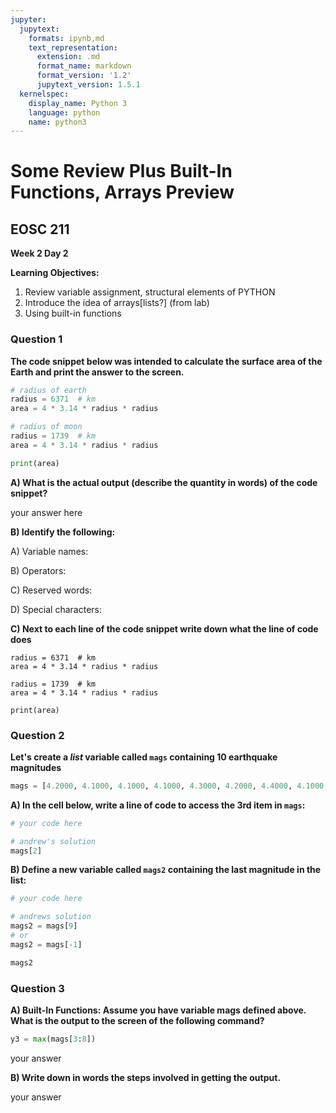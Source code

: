```yaml
---
jupyter:
  jupytext:
    formats: ipynb,md
    text_representation:
      extension: .md
      format_name: markdown
      format_version: '1.2'
      jupytext_version: 1.5.1
  kernelspec:
    display_name: Python 3
    language: python
    name: python3
---
```


# Some Review Plus Built-In Functions, Arrays Preview

## EOSC 211

**Week 2 Day 2**

**Learning Objectives:**  
1.	Review variable assignment, structural elements of PYTHON
2.	Introduce the idea of arrays[lists?] (from lab)
3.	Using built-in functions




### Question 1

**The code snippet below was intended to calculate the surface area of the Earth and print the answer to the screen.**

```python
# radius of earth
radius = 6371  # km
area = 4 * 3.14 * radius * radius

# radius of moon
radius = 1739  # km
area = 4 * 3.14 * radius * radius

print(area)
```

**A) What is the actual output (describe the quantity in words) of the code snippet?**


your answer here


**B) Identify the following:** 


A) Variable names:

B) Operators:

C) Reserved words:

D) Special characters:


**C) Next to each line of the code snippet write down what the line of code does**


    radius = 6371  # km
    area = 4 * 3.14 * radius * radius

    radius = 1739  # km
    area = 4 * 3.14 * radius * radius

    print(area)


### Question 2

**Let's create a *list* variable called `mags` containing 10 earthquake magnitudes**

```python
mags = [4.2000, 4.1000, 4.1000, 4.1000, 4.3000, 4.2000, 4.4000, 4.1000, 4.0000, 4.7000]
```

**A) In the cell below, write a line of code to access the 3rd item in `mags`:**

```python
# your code here
```

```python
# andrew's solution
mags[2]
```

**B) Define a new variable called `mags2` containing the last magnitude in the list:**

```python
# your code here
```

```python
# andrews solution
mags2 = mags[9]
# or
mags2 = mags[-1]

mags2
```

### Question 3

**A) Built-In Functions: Assume you have variable mags defined above.  What is the output to the screen of the following command?**

```python
y3 = max(mags[3:8])
```

your answer


**B) Write down in words the steps involved in getting the output.**


your answer
